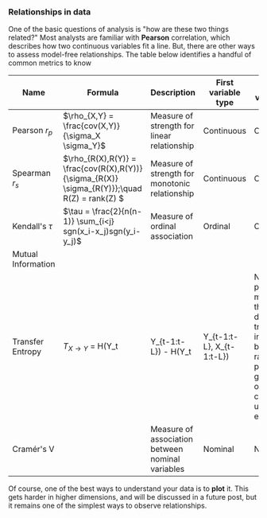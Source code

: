 ### Relationships in data

One of the basic questions of analysis is "how are these two things related?" Most analysts are familiar with **Pearson** correlation, which describes how two continuous variables fit a line. But, there are other ways to assess model-free relationships. The table below identifies a handful of common metrics to know

| Name | Formula | Description | First variable type | Second variable type | 
| --- | --- | --- | --- | --- | 
| Pearson $r_p$ | $\rho_{X,Y} = \frac{cov(X,Y)}{\sigma_X \sigma_Y}$  | Measure of strength for linear relationship | Continuous | Continuous |
| Spearman $r_s$ | $\rho_{R(X),R(Y)} = \frac{cov(R(X),R(Y))}{\sigma_{R(X)} \sigma_{R(Y)}};\quad R(Z) = rank(Z) $| Measure of strength for monotonic relationship | Continuous  | Continuous  |
| Kendall's $\tau$ | $\tau = \frac{2}{n(n-1)} \sum_{i<j} sgn(x_i-x_j)sgn(y_i-y_j)$ | Measure of ordinal association | Ordinal | Ordinal  |
| Mutual Information |  |  |  |  |
| Transfer Entropy | $T_{X \rightarrow Y}$ = H(Y_t | Y_{t-1:t-L}) - H(Y_t | Y_{t-1:t-L}, X_{t-1:t-L}) | Non-parameteric measure of the amount of directed transfer of information between two random processes, generalization of Granger causality, and uses Shannon entropy $H$ | time-series | time-series |
| Cramér's V  |  | Measure of association between nominal variables | Nominal | Nominal |

Of course, one of the best ways to understand your data is to **plot** it. This gets harder in higher dimensions, and will be discussed in a future post, but it remains one of the simplest ways to observe relationships.